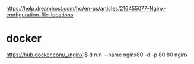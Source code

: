 https://help.dreamhost.com/hc/en-us/articles/216455077-Nginx-configuration-file-locations

# docker
https://hub.docker.com/_/nginx
$ d run --name nginx80 -d -p 80:80 nginx